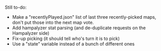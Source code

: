 Still to-do:

* Make a "recentlyPlayed.json" list of last three recently-picked maps, don't put those into the next map vote.
* Add hampalyzer stat parsing (and de-duplicate requests on the Hampalyzer side)
* Fix-up picking (it should tell who's turn it is to pick)
* Use a "state" variable instead of a bunch of different ones
